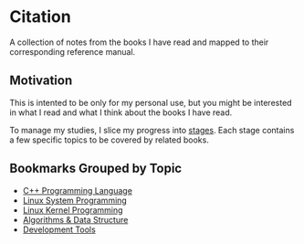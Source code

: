 # Citation

A collection of notes from the books I have read and
mapped to their corresponding reference manual.

## Motivation

This is intented to be only for my personal use,
but you might be interested in what I read and
what I think about the books I have read.

To manage my studies, I slice my progress into
[stages](stages.md). Each stage contains a few
specific topics to be covered by related books.

## Bookmarks Grouped by Topic

* [C++ Programming Language](cpp.md)
* [Linux System Programming](linux-programming.md)
* [Linux Kernel Programming](linux-kernel.md)
* [Algorithms & Data Structure](algorithms.md)
* [Development Tools](tools.md)
